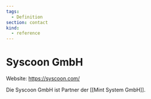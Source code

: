 ```yaml
---
tags:
  - Definition
section: contact
kind:
  - reference
---
```

# Syscoon GmbH

Website: <https://syscoon.com/>

Die Syscoon GmbH ist Partner der [[Mint System GmbH]].
